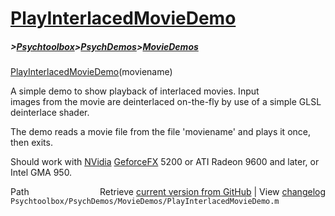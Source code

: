# [PlayInterlacedMovieDemo](PlayInterlacedMovieDemo)
##### >[Psychtoolbox](Psychtoolbox)>[PsychDemos](PsychDemos)>[MovieDemos](MovieDemos)

  
[PlayInterlacedMovieDemo](PlayInterlacedMovieDemo)(moviename)  
  
A simple demo to show playback of interlaced movies. Input  
images from the movie are deinterlaced on-the-fly by use of a simple GLSL  
deinterlace shader.  
  
The demo reads a movie file from the file 'moviename' and plays it once,  
then exits.  
  
Should work with [NVidia](NVidia) [GeforceFX](GeforceFX) 5200 or ATI Radeon 9600 and later, or  
Intel GMA 950.  




<div class="code_header" style="text-align:right;">
  <span style="float:left;">Path&nbsp;&nbsp;</span> <span class="counter">Retrieve <a href=
  "https://raw.github.com/Psychtoolbox-3/Psychtoolbox-3/beta/Psychtoolbox/PsychDemos/MovieDemos/PlayInterlacedMovieDemo.m">current version from GitHub</a> | View <a href=
  "https://github.com/Psychtoolbox-3/Psychtoolbox-3/commits/beta/Psychtoolbox/PsychDemos/MovieDemos/PlayInterlacedMovieDemo.m">changelog</a></span>
</div>
<div class="code">
  <code>Psychtoolbox/PsychDemos/MovieDemos/PlayInterlacedMovieDemo.m</code>
</div>

